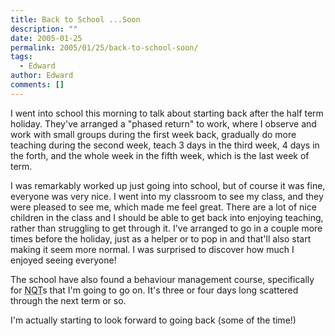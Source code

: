 ```yaml
---
title: Back to School ...Soon
description: ""
date: 2005-01-25
permalink: 2005/01/25/back-to-school-soon/
tags:
  - Edward
author: Edward
comments: []
---
```


I went into school this morning to talk about starting back after the
half term holiday. They\'ve arranged a \"phased return\" to work, where
I observe and work with small groups during the first week back,
gradually do more teaching during the second week, teach 3 days in the
third week, 4 days in the forth, and the whole week in the fifth week,
which is the last week of term.

I was remarkably worked up just going into school, but of course it was
fine, everyone was very nice. I went into my classroom to see my class,
and they were pleased to see me, which made me feel great. There are a
lot of nice children in the class and I should be able to get back into
enjoying teaching, rather than struggling to get through it. I\'ve
arranged to go in a couple more times before the holiday, just as a
helper or to pop in and that\'ll also start making it seem more normal.
I was surprised to discover how much I enjoyed seeing everyone!

The school have also found a behaviour management course, specifically
for <abbr title="Newly Qualified Teacher">NQT</abbr>s that I\'m going to
go on. It\'s three or four days long scattered through the next term or
so.

I\'m actually starting to look forward to going back (some of the time!)

